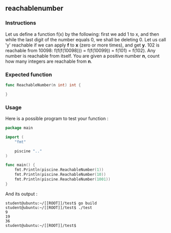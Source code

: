 ## reachablenumber

### Instructions

Let us define a function f(x) by the following: first we add 1 to x, and then while the last digit of the number equals 0, we shall be deleting 0. Let us call 'y' reachable if we can apply **f** to **x** (zero or more times), and get **y**. 102 is reachable from 10098: f(f(f(10098))) = f(f(10099)) = f(101) = f(102). Any number is reachable from itself. You are given a positive number **n**, count how many integers are reachable from **n**.

### Expected function

```go
func ReachableNumber(n int) int {

}
```

### Usage

Here is a possible program to test your function :

```go
package main

import (
	"fmt"

	piscine ".."
)

func main() {
	fmt.Println(piscine.ReachableNumber(1))
	fmt.Println(piscine.ReachableNumber(10))
	fmt.Println(piscine.ReachableNumber(1001))
}
```

And its output :

```console
student@ubuntu:~/[[ROOT]]/test$ go build
student@ubuntu:~/[[ROOT]]/test$ ./test
9
19
36
student@ubuntu:~/[[ROOT]]/test$
```
